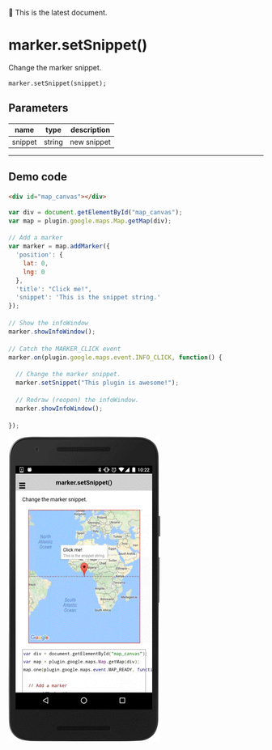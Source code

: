 :green_heart: This is the latest document.

# marker.setSnippet()

Change the marker snippet.

```
marker.setSnippet(snippet);
```

## Parameters

name           | type     | description
---------------|----------|---------------------------------------
snippet        | string   | new snippet
------------------------------------------------------------------

## Demo code

```html
<div id="map_canvas"></div>
```

```js
var div = document.getElementById("map_canvas");
var map = plugin.google.maps.Map.getMap(div);

// Add a marker
var marker = map.addMarker({
  'position': {
    lat: 0,
    lng: 0
  },
  'title': "Click me!",
  'snippet': 'This is the snippet string.'
});

// Show the infoWindow
marker.showInfoWindow();

// Catch the MARKER_CLICK event
marker.on(plugin.google.maps.event.INFO_CLICK, function() {

  // Change the marker snippet.
  marker.setSnippet("This plugin is awesome!");

  // Redraw (reopen) the infoWindow.
  marker.showInfoWindow();

});
```

![](image.gif)
